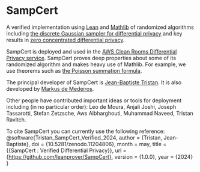 # SampCert

A verified implementation using [Lean](https://github.com/leanprover/lean4) and [Mathlib](https://github.com/leanprover-community/mathlib4) of randomized algorithms including [the discrete Gaussian sampler for differential privacy](https://arxiv.org/abs/2004.00010) and key results in [zero concentrated differential privacy](https://arxiv.org/abs/1605.02065).

SampCert is deployed and used in the [AWS Clean Rooms Differential Privacy service](https://docs.aws.amazon.com/clean-rooms/latest/userguide/differential-privacy.html#dp-overview). SampCert proves deep properties about some of its randomized algorithm and makes heavy use of Mathlib. For example, we use theorems such as [the Poisson summation formula](https://leanprover-community.github.io/mathlib4_docs/Mathlib/Analysis/Fourier/PoissonSummation.html#Real.tsum_eq_tsum_fourierIntegral_of_rpow_decay).

The principal developer of SampCert is [Jean-Baptiste Tristan](https://jtristan.github.io/). It is also developed by [Markus de Medeiros](https://www.markusde.ca/). 

Other people have contributed important ideas or tools for deployment including (in no particular order): Leo de Moura, Anjali Joshi, Joseph Tassarotti, Stefan Zetzsche, Aws Albharghouti, Muhammad Naveed, Tristan Ravitch.

To cite SampCert you can currently use the following reference:
@software{Tristan_SampCert_Verified_2024,
author = {Tristan, Jean-Baptiste},
doi = {10.5281/zenodo.11204806},
month = may,
title = {{SampCert : Verified Differential Privacy}},
url = {https://github.com/leanprover/SampCert},
version = {1.0.0},
year = {2024}
}
